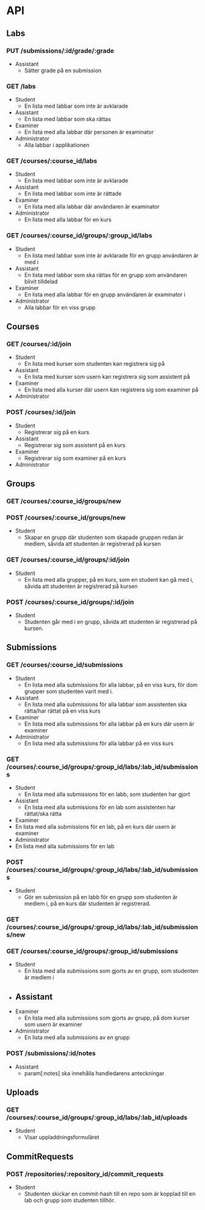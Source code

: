 # API

## Labs

### PUT /submissions/:id/grade/:grade

- Assistant
  - Sätter grade på en submission

### GET /labs

- Student
  - En lista med labbar som inte är avklarade
- Assistant
  - En lista med labbar som ska rättas
- Examiner
  - En lista med alla labbar där personen är examinator
- Administrator
  - Alla labbar i applikationen

### GET /courses/:course_id/labs

- Student
  - En lista med labbar som inte är avklarade
- Assistant
  - En lista med labbar som inte är rättade
- Examiner
  - En lista med alla labbar där användaren är examinator
- Administrator
  - En lista med alla labbar för en kurs

### GET /courses/:course_id/groups/:group_id/labs

- Student
  - En lista med labbar som inte är avklarade för en grupp användaren är med i
- Assistant 
  - En lista med labbar som ska rättas för en grupp som användaren blivit tilldelad
- Examiner
  - En lista med alla labbar för en grupp användaren är examinator i
- Administrator
  - Alla labbar för en viss grupp

## Courses

### GET /courses/:id/join

- Student
  - En lista med kurser som studenten kan registrera sig på
- Assistant
  - En lista med kurser som usern kan registrera sig som assistent på
- Examiner
  - En lista med alla kurser där usern kan registrera sig som examiner på
- Administrator

### POST /courses/:id/join

- Student
  - Registrerar sig på en kurs
- Assistant
  - Registrerar sig som assistent på en kurs
- Examiner
  - Registrerar sig som examiner på en kurs
- Administrator

## Groups

### GET /courses/:course_id/groups/new

### POST /courses/:course_id/groups/new

- Student
  - Skapar en grupp där studenten som skapade gruppen redan är medlem, såvida att studenten är registrerad på kursen

### GET /courses/:course_id/groups/:id/join

- Student
  - En lista med alla grupper, på en kurs, som en student kan gå med i, såvida att studenten är registrerad på kursen

### POST /courses/:course_id/groups/:id/join

- Student
  - Studenten går med i en grupp, såvida att studenten är registrerad på kursen.

## Submissions

### GET /courses/:course_id/submissions

- Student
  - En lista med alla submissions för alla labbar, på en viss kurs, för dom grupper som studenten varit med i.
- Assistant
  - En lista med alla submissions för alla labbar som assistenten ska rätta/har rättat på en viss kurs
- Examiner
  - En lista med alla submissions för alla labbar på en kurs där usern är examiner
- Administrator
  - En lista med alla submissions för alla labbar på en viss kurs

### GET /courses/:course_id/groups/:group_id/labs/:lab_id/submissions

- Student
  - En lista med alla submissions för en labb, som studenten har gjort
- Assistant
  - En lista med alla submissions för en lab som assistenten har rättat/ska rätta
- Examiner
 - En lista med alla submissions för en lab, på en kurs där usern är examiner
- Administrator
 - En lista med alla submissions för en lab

### POST /courses/:course_id/groups/:group_id/labs/:lab_id/submissions

- Student
  - Gör en submission på en labb för en grupp som studenten är medlem i, på en kurs där studenten är registrerad. 

### GET /courses/:course_id/groups/:group_id/labs/:lab_id/submissions/new

### GET /courses/:course_id/groups/:group_id/submissions

- Student
  - En lista med alla submissions som gjorts av en grupp, som studenten är medlem i
- Assistant
  ---
- Examiner
   - En lista med alla submissions som gjorts av grupp, på dom kurser som usern är examiner
- Administrator
  - En lista med alla submissions av en grupp

### POST /submissions/:id/notes

- Assistant
  - param[:notes] ska innehålla handledarens anteckningar

## Uploads

### GET /courses/:course_id/groups/:group_id/labs/:lab_id/uploads

- Student
  - Visar uppladdningsformuläret

## CommitRequests

### POST /repositories/:repository_id/commit_requests

- Student
  - Studenten skickar en commit-hash till en repo som är kopplad till en lab och grupp som studenten tillhör. 
